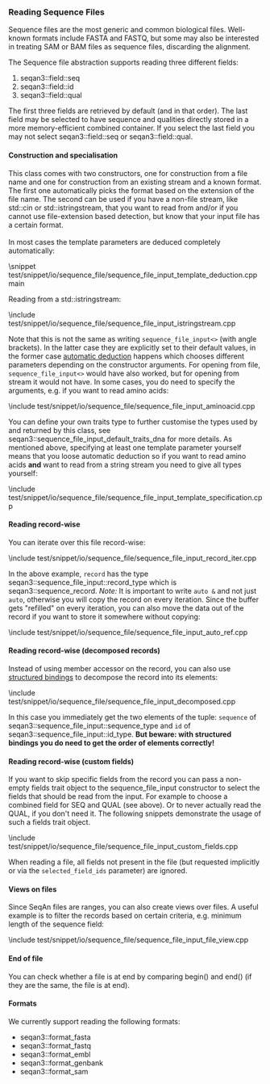<!-- SPDX-FileCopyrightText: 2006-2024 Knut Reinert & Freie Universität Berlin
     SPDX-FileCopyrightText: 2016-2024 Knut Reinert & MPI für molekulare Genetik
     SPDX-License-Identifier: CC-BY-4.0
-->

### Reading Sequence Files

Sequence files are the most generic and common biological files. Well-known formats include
FASTA and FASTQ, but some may also be interested in treating SAM or BAM files as sequence
files, discarding the alignment.

The Sequence file abstraction supports reading three different fields:
  1. seqan3::field::seq
  2. seqan3::field::id
  3. seqan3::field::qual

The first three fields are retrieved by default (and in that order). The last field may be selected to have
sequence and qualities directly stored in a more memory-efficient combined container. If you select the last
field you may not select seqan3::field::seq or seqan3::field::qual.

#### Construction and specialisation

This class comes with two constructors, one for construction from a file name and one for construction from
an existing stream and a known format. The first one automatically picks the format based on the extension
of the file name. The second can be used if you have a non-file stream, like std::cin or std::istringstream,
that you want to read from and/or if you cannot use file-extension based detection, but know that your input
file has a certain format.
<br><br>
In most cases the template parameters are deduced completely automatically:

\snippet test/snippet/io/sequence_file/sequence_file_input_template_deduction.cpp main

Reading from a std::istringstream:

\include test/snippet/io/sequence_file/sequence_file_input_istringstream.cpp

Note that this is not the same as writing `sequence_file_input<>` (with angle brackets). In the latter case they are
explicitly set to their default values, in the former case
[automatic deduction](https://en.cppreference.com/w/cpp/language/class_template_argument_deduction) happens which
chooses different parameters depending on the constructor arguments. For opening from file, `sequence_file_input<>`
would have also worked, but for opening from stream it would not have.
In some cases, you do need to specify the arguments, e.g. if you want to read amino acids:

\include test/snippet/io/sequence_file/sequence_file_input_aminoacid.cpp

You can define your own traits type to further customise the types used by and returned by this class, see
seqan3::sequence_file_input_default_traits_dna for more details. As mentioned above, specifying at least one
template parameter yourself means that you loose automatic deduction so if you want to read amino acids **and**
want to read from a string stream you need to give all types yourself:

\include test/snippet/io/sequence_file/sequence_file_input_template_specification.cpp

#### Reading record-wise

You can iterate over this file record-wise:

\include test/snippet/io/sequence_file/sequence_file_input_record_iter.cpp

In the above example, `record` has the type seqan3::sequence_file_input::record_type which is seqan3::sequence_record.
*Note:* It is important to write `auto &` and not just `auto`, otherwise you will copy the record on every iteration.
Since the buffer gets "refilled" on every iteration, you can also move the data out of the record if you want
to store it somewhere without copying:

\include test/snippet/io/sequence_file/sequence_file_input_auto_ref.cpp

#### Reading record-wise (decomposed records)

Instead of using member accessor on the record, you can also use
[structured bindings](https://en.cppreference.com/w/cpp/language/structured_binding)
to decompose the record into its elements:

\include test/snippet/io/sequence_file/sequence_file_input_decomposed.cpp

In this case you immediately get the two elements of the tuple: `sequence` of seqan3::sequence_file_input::sequence_type
and `id` of seqan3::sequence_file_input::id_type.
**But beware: with structured bindings you do need to get the order of elements correctly!**

#### Reading record-wise (custom fields)

If you want to skip specific fields from the record you can pass a non-empty fields trait object to the
sequence_file_input constructor to select the fields that should be read from the input. For example to choose a
combined field for SEQ and QUAL (see above). Or to never actually read the QUAL, if you don't need it.
The following snippets demonstrate the usage of such a fields trait object.

\include test/snippet/io/sequence_file/sequence_file_input_custom_fields.cpp

When reading a file, all fields not present in the file (but requested implicitly or via the `selected_field_ids`
parameter) are ignored.

#### Views on files

Since SeqAn files are ranges, you can also create views over files. A useful example is to filter the records
based on certain criteria, e.g. minimum length of the sequence field:

\include test/snippet/io/sequence_file/sequence_file_input_file_view.cpp

#### End of file

You can check whether a file is at end by comparing begin() and end() (if they are the same, the file is at end).

#### Formats

We currently support reading the following formats:
  * seqan3::format_fasta
  * seqan3::format_fastq
  * seqan3::format_embl
  * seqan3::format_genbank
  * seqan3::format_sam
